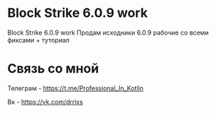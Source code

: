 # Block Strike 6.0.9 work
Block Strike 6.0.9 work
Продам исходники 6.0.9 рабочие со всеми фиксами + туториал
# Связь со мной
Телеграм - https://t.me/Professional_In_Kotlin


Вк - https://vk.com/drrixs
